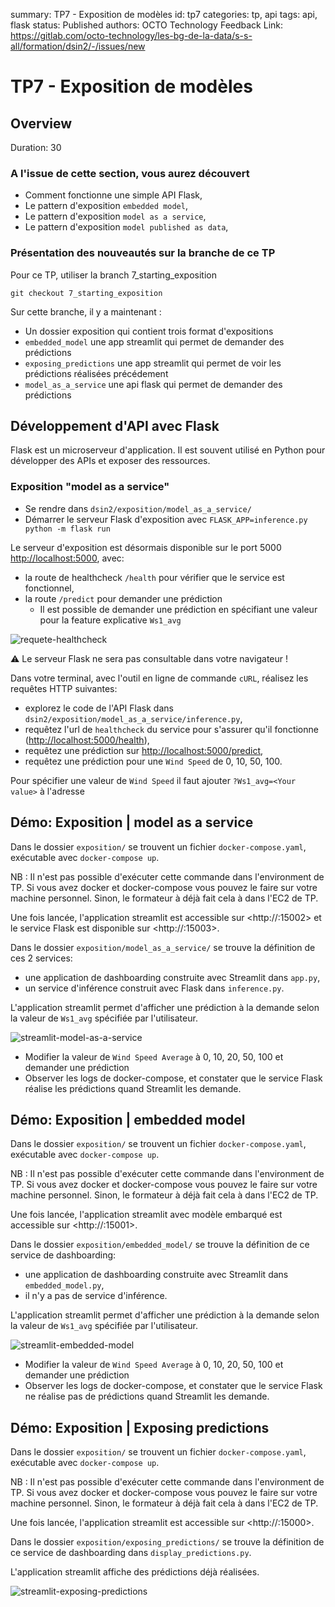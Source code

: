 summary: TP7 - Exposition de modèles
id: tp7
categories: tp, api
tags: api, flask
status: Published
authors: OCTO Technology
Feedback Link: https://gitlab.com/octo-technology/les-bg-de-la-data/s-s-all/formation/dsin2/-/issues/new

# TP7 - Exposition de modèles

## Overview
Duration: 30

### A l'issue de cette section, vous aurez découvert

- Comment fonctionne une simple API Flask,
- Le pattern d'exposition `embedded model`,
- Le pattern d'exposition `model as a service`,
- Le pattern d'exposition `model published as data`,

### Présentation des nouveautés sur la branche de ce TP

Pour ce TP, utiliser la branch 7_starting_exposition

`git checkout 7_starting_exposition`

Sur cette branche, il y a maintenant : 
- Un dossier exposition qui contient trois format d'expositions
- `embedded_model` une app streamlit qui permet de demander des prédictions
- `exposing_predictions` une app streamlit qui permet de voir les prédictions réalisées précédement
- `model_as_a_service` une api flask qui permet de demander des prédictions 

## Développement d'API avec Flask

Flask est un microserveur d'application. Il est souvent utilisé en Python pour développer des APIs et exposer des ressources.

### Exposition "model as a service"

- Se rendre dans `dsin2/exposition/model_as_a_service/`
- Démarrer le serveur Flask d'exposition avec `FLASK_APP=inference.py python -m flask run`

Le serveur d'exposition est désormais disponible sur le port 5000 <http://localhost:5000>, avec:

- la route de healthcheck `/health` pour vérifier que le service est fonctionnel,
- la route `/predict` pour demander une prédiction
  - Il est possible de demander une prédiction en spécifiant une valeur pour la feature explicative `Ws1_avg`

![requete-healthcheck](./docs/tp7/ping-healthcheck.png)

⚠ Le serveur Flask ne sera pas consultable dans votre navigateur !

Dans votre terminal, avec l'outil en ligne de commande `cURL`, réalisez les requêtes HTTP suivantes:

- explorez le code de l'API Flask dans `dsin2/exposition/model_as_a_service/inference.py`,
- requêtez l'url de `healthcheck` du service pour s'assurer qu'il fonctionne (<http://localhost:5000/health>),
- requêtez une prédiction sur <http://localhost:5000/predict>,
- requêtez une prédiction pour une `Wind Speed` de 0, 10, 50, 100.

Pour spécifier une valeur de `Wind Speed` il faut ajouter `?Ws1_avg=<Your value>` à l'adresse

## Démo: Exposition | model as a service

Dans le dossier `exposition/` se trouvent un fichier `docker-compose.yaml`, exécutable avec `docker-compose up`.

NB : Il n'est pas possible d'exécuter cette commande dans l'environment de TP. Si vous avez docker et docker-compose vous pouvez le faire sur votre machine personnel. 
Sinon, le formateur à déjà fait cela à dans l'EC2 de TP. 

Une fois lancée, l'application streamlit est accessible sur <http://<machine-ip>:15002> et le service Flask est disponible sur <http://<machine-ip>:15003>.

Dans le dossier `exposition/model_as_a_service/` se trouve la définition de ces 2 services:

- une application de dashboarding construite avec Streamlit dans `app.py`,
- un service d'inférence construit avec Flask dans `inference.py`.

L'application streamlit permet d'afficher une prédiction à la demande selon la valeur de `Ws1_avg` spécifiée par l'utilisateur.

![streamlit-model-as-a-service](./docs/tp7/streamlit-model-as-a-service.png)

- Modifier la valeur de `Wind Speed Average` à 0, 10, 20, 50, 100 et demander une prédiction
- Observer les logs de docker-compose, et constater que le service Flask réalise les prédictions quand Streamlit les demande.

## Démo: Exposition | embedded model

Dans le dossier `exposition/` se trouvent un fichier `docker-compose.yaml`, exécutable avec `docker-compose up`.

NB : Il n'est pas possible d'exécuter cette commande dans l'environment de TP. Si vous avez docker et docker-compose vous pouvez le faire sur votre machine personnel. 
Sinon, le formateur à déjà fait cela à dans l'EC2 de TP. 

Une fois lancée, l'application streamlit avec modèle embarqué est accessible sur <http://<machine-ip>:15001>.

Dans le dossier `exposition/embedded_model/` se trouve la définition de ce service de dashboarding:

- une application de dashboarding construite avec Streamlit dans `embedded_model.py`,
- il n'y a pas de service d'inférence.

L'application streamlit permet d'afficher une prédiction à la demande selon la valeur de `Ws1_avg` spécifiée par l'utilisateur.

![streamlit-embedded-model](./docs/tp7/streamlit-embedded-model.png)

- Modifier la valeur de `Wind Speed Average` à 0, 10, 20, 50, 100 et demander une prédiction
- Observer les logs de docker-compose, et constater que le service Flask ne réalise pas de prédictions quand Streamlit les demande.

## Démo: Exposition | Exposing predictions

Dans le dossier `exposition/` se trouvent un fichier `docker-compose.yaml`, exécutable avec `docker-compose up`.

NB : Il n'est pas possible d'exécuter cette commande dans l'environment de TP. Si vous avez docker et docker-compose vous pouvez le faire sur votre machine personnel. 
Sinon, le formateur à déjà fait cela à dans l'EC2 de TP. 

Une fois lancée, l'application streamlit est accessible sur <http://<machine-ip>:15000>.

Dans le dossier `exposition/exposing_predictions/` se trouve la définition de ce service de dashboarding dans `display_predictions.py`.

L'application streamlit affiche des prédictions déjà réalisées.

![streamlit-exposing-predictions](./docs/tp7/streamlit-exposing-predictions.png)
